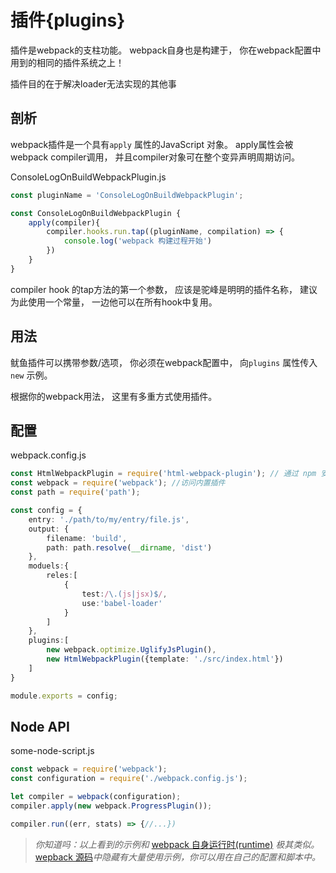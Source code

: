 # 插件{plugins}

插件是webpack的支柱功能。 webpack自身也是构建于， 你在webpack配置中用到的相同的插件系统之上！

插件目的在于解决loader无法实现的其他事

## 剖析

webpack插件是一个具有`apply` 属性的JavaScript 对象。 apply属性会被 webpack compiler调用， 并且compiler对象可在整个变异声明周期访问。

ConsoleLogOnBuildWebpackPlugin.js

```typescript
const pluginName = 'ConsoleLogOnBuildWebpackPlugin';

const ConsoleLogOnBuildWebpackPlugin {
    apply(compiler){
        compiler.hooks.run.tap((pluginName, compilation) => {
            console.log('webpack 构建过程开始')
        })
    }
}
```

compiler hook 的tap方法的第一个参数， 应该是驼峰是明明的插件名称， 建议为此使用一个常量， 一边他可以在所有hook中复用。

## 用法

鱿鱼插件可以携带参数/选项， 你必须在webpack配置中， 向`plugins` 属性传入`new` 示例。

根据你的webpack用法， 这里有多重方式使用插件。



## 配置

webpack.config.js

```typescript
const HtmlWebpackPlugin = require('html-webpack-plugin'); // 通过 npm 安装
const webpack = require('webpack'); //访问内置插件
const path = require('path');

const config = {
    entry: './path/to/my/entry/file.js',
    output: {
        filename: 'build',
        path: path.resolve(__dirname, 'dist')
    },
    moduels:{
        reles:[
            {
                test:/\.(js|jsx)$/,
                use:'babel-loader'
            }
        ]
    },
    plugins:[
        new webpack.optimize.UglifyJsPlugin(),
        new HtmlWebpackPlugin({template: './src/index.html'})
    ]
}

module.exports = config;
```

## Node API

some-node-script.js

```typescript
const webpack = require('webpack');
const configuration = require('./webpack.config.js');

let compiler = webpack(configuration);
compiler.apply(new webpack.ProgressPlugin());

compiler.run((err, stats) => {//...})
```

> *你知道吗：以上看到的示例和* [webpack 自身运行时(runtime)](https://github.com/webpack/webpack/blob/e7087ffeda7fa37dfe2ca70b5593c6e899629a2c/bin/webpack.js#L290-L292) *极其类似。*[wepback 源码](https://github.com/webpack/webpack)*中隐藏有大量使用示例，你可以用在自己的配置和脚本中。*